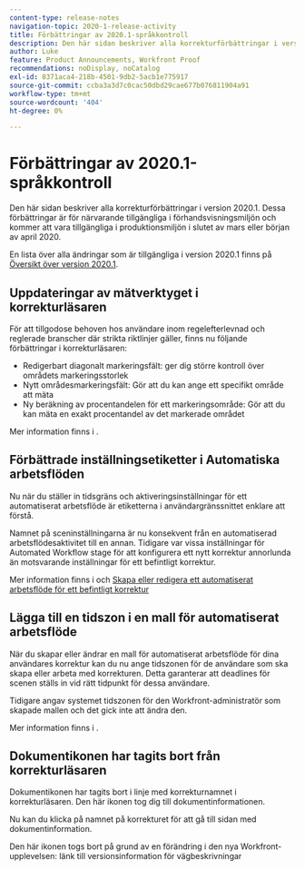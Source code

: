 ```yaml
---
content-type: release-notes
navigation-topic: 2020-1-release-activity
title: Förbättringar av 2020.1-språkkontroll
description: Den här sidan beskriver alla korrekturförbättringar i version 2020.1. Dessa förbättringar är för närvarande tillgängliga i förhandsvisningsmiljön och kommer att vara tillgängliga i produktionsmiljön i slutet av mars eller början av april 2020.
author: Luke
feature: Product Announcements, Workfront Proof
recommendations: noDisplay, noCatalog
exl-id: 8371aca4-218b-4501-9db2-5acb1e775917
source-git-commit: ccba3a3d7c0cac50dbd29cae677b076811904a91
workflow-type: tm+mt
source-wordcount: '404'
ht-degree: 0%

---
```


# Förbättringar av 2020.1-språkkontroll

Den här sidan beskriver alla korrekturförbättringar i version 2020.1. Dessa förbättringar är för närvarande tillgängliga i förhandsvisningsmiljön och kommer att vara tillgängliga i produktionsmiljön i slutet av mars eller början av april 2020.

En lista över alla ändringar som är tillgängliga i version 2020.1 finns på [Översikt över version 2020.1](../../../product-announcements/product-releases/2020.1-release-activity/2020.1-release-overview.md).

## Uppdateringar av mätverktyget i korrekturläsaren

För att tillgodose behoven hos användare inom regelefterlevnad och reglerade branscher där strikta riktlinjer gäller, finns nu följande förbättringar i korrekturläsaren:

* Redigerbart diagonalt markeringsfält: ger dig större kontroll över områdets markeringsstorlek
* Nytt områdesmarkeringsfält: Gör att du kan ange ett specifikt område att mäta
* Ny beräkning av procentandelen för ett markeringsområde: Gör att du kan mäta en exakt procentandel av det markerade området

Mer information finns i .

## Förbättrade inställningsetiketter i Automatiska arbetsflöden

Nu när du ställer in tidsgräns och aktiveringsinställningar för ett automatiserat arbetsflöde är etiketterna i användargränssnittet enklare att förstå.

Namnet på sceninställningarna är nu konsekvent från en automatiserad arbetsflödesaktivitet till en annan. Tidigare var vissa inställningar för Automated Workflow stage för att konfigurera ett nytt korrektur annorlunda än motsvarande inställningar för ett befintligt korrektur.

Mer information finns i och [Skapa eller redigera ett automatiserat arbetsflöde för ett befintligt korrektur](../../../review-and-approve-work/proofing/managing-proofs-within-workfront/create-edit-automated-workflow-existing-proof.md)

## Lägga till en tidszon i en mall för automatiserat arbetsflöde

När du skapar eller ändrar en mall för automatiserat arbetsflöde för dina användares korrektur kan du nu ange tidszonen för de användare som ska skapa eller arbeta med korrekturen. Detta garanterar att deadlines för scenen ställs in vid rätt tidpunkt för dessa användare.

Tidigare angav systemet tidszonen för den Workfront-administratör som skapade mallen och det gick inte att ändra den.

Mer information finns i .

## Dokumentikonen har tagits bort från korrekturläsaren

Dokumentikonen har tagits bort i linje med korrekturnamnet i korrekturläsaren. Den här ikonen tog dig till dokumentinformationen.

Nu kan du klicka på namnet på korrekturet för att gå till sidan med dokumentinformation.

Den här ikonen togs bort på grund av en förändring i den nya Workfront-upplevelsen: länk till versionsinformation för vägbeskrivningar
